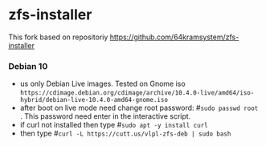 # zfs-installer
This fork based on repositoriy https://github.com/64kramsystem/zfs-installer


### Debian 10

- us only Debian Live images. Tested on Gnome iso `https://cdimage.debian.org/cdimage/archive/10.4.0-live/amd64/iso-hybrid/debian-live-10.4.0-amd64-gnome.iso`
- after boot on live mode need change root password: #`sudo passwd root` . This password need enter in the interactive script.
- if curl not installed then type #`sudo apt -y install curl`
- then type #`curl -L https://cutt.us/vlpl-zfs-deb | sudo bash`

